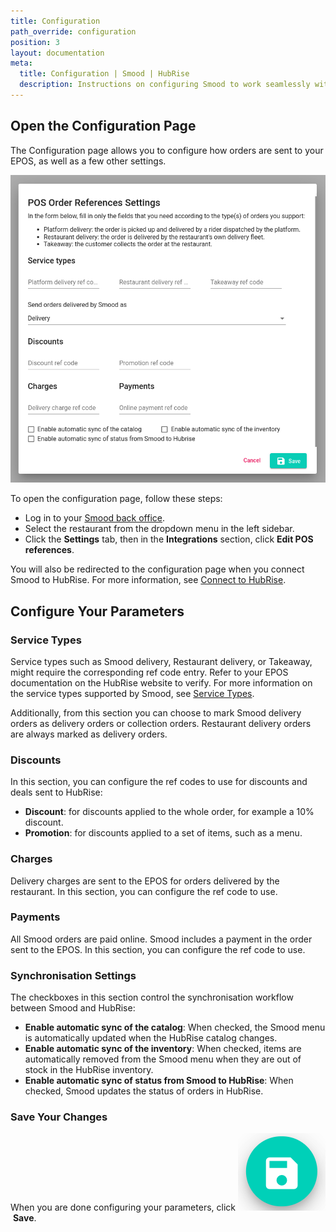 ```yaml
---
title: Configuration
path_override: configuration
position: 3
layout: documentation
meta:
  title: Configuration | Smood | HubRise
  description: Instructions on configuring Smood to work seamlessly with your EPOS or other apps connected to HubRise. Configuration is simple.
---
```


## Open the Configuration Page

The Configuration page allows you to configure how orders are sent to your EPOS, as well as a few other settings.

![Smood configuration page](./images/003-configuration.png)

To open the configuration page, follow these steps:

- Log in to your [Smood back office](https://manager.smood.ch/).
- Select the restaurant from the dropdown menu in the left sidebar.
- Click the **Settings** tab, then in the **Integrations** section, click **Edit POS references**.

You will also be redirected to the configuration page when you connect Smood to HubRise. For more information, see [Connect to HubRise](/apps/smood/connect-hubrise).

## Configure Your Parameters

### Service Types

Service types such as Smood delivery, Restaurant delivery, or Takeaway, might require the corresponding ref code entry. Refer to your EPOS documentation on the HubRise website to verify. For more information on the service types supported by Smood, see [Service Types](/apps/smood/terminology#service-types).

Additionally, from this section you can choose to mark Smood delivery orders as delivery orders or collection orders. Restaurant delivery orders are always marked as delivery orders.

### Discounts

In this section, you can configure the ref codes to use for discounts and deals sent to HubRise:

- **Discount**: for discounts applied to the whole order, for example a 10% discount.
- **Promotion**: for discounts applied to a set of items, such as a menu.

### Charges

Delivery charges are sent to the EPOS for orders delivered by the restaurant. In this section, you can configure the ref code to use.

### Payments

All Smood orders are paid online. Smood includes a payment in the order sent to the EPOS. In this section, you can configure the ref code to use.

### Synchronisation Settings

The checkboxes in this section control the synchronisation workflow between Smood and HubRise:

- **Enable automatic sync of the catalog**: When checked, the Smood menu is automatically updated when the HubRise catalog changes.
- **Enable automatic sync of the inventory**: When checked, items are automatically removed from the Smood menu when they are out of stock in the HubRise inventory.
- **Enable automatic sync of status from Smood to HubRise**: When checked, Smood updates the status of orders in HubRise.

### Save Your Changes

When you are done configuring your parameters, click <InlineImage width="24" height="24">![Save icon](../images/save-icon.png)</InlineImage>&nbsp;**Save**.
